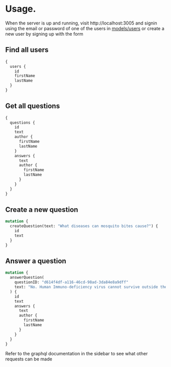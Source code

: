 # Usage.

When the server is up and running, visit http://localhost:3005 and signin using the email or password
of one of the users in [models/users](../src/models/user.ts) or create a new user by signing up with the form

## Find all users

```graphql
{
  users {
    id
    firstName
    lastName
  }
}
```

## Get all questions

```graphql
{
  questions {
    id
    text
    author {
      firstName
      lastName
    }
    answers {
      text
      author {
        firstName
        lastName
      }
    }
  }
}
```

## Create a new question

```graphql
mutation {
  createQuestion(text: "What diseases can mosquito bites cause?") {
    id
    text
  }
}
```

## Answer a question

```graphql
mutation {
  answerQuestion(
    questionID: "d614f4df-a116-46cd-98ad-3da84e8a9dff"
    text: "No. Human Immuno-deficiency virus cannot survive outside the body"
  ) {
    id
    text
    answers {
      text
      author {
        firstName
        lastName
      }
    }
  }
}
```

Refer to the graphql documentation in the sidebar to see what other requests can be made

